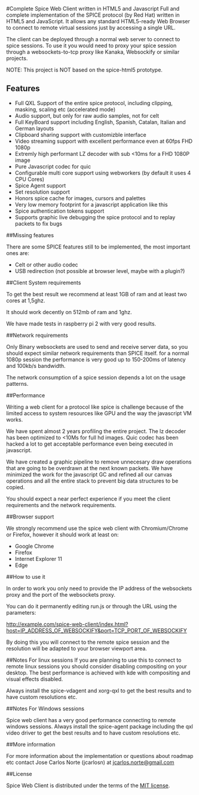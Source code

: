 #Complete Spice Web Client written in HTML5 and Javascript 
Full and complete implementation of the SPICE protocol (by Red Hat) written in HTML5 and JavaScript. It allows any standard HTML5-ready Web Browser to connect to remote 
virtual sessions just by accessing a single URL.

The client can be deployed through a normal web server to connect to spice sessions. To use it you would need to proxy your spice session through a websockets-to-tcp 
proxy like Kanaka, Websockify or similar projects.

NOTE: This project is NOT based on the spice-html5 prototype.

## Features

- Full QXL Support of the entire spice protocol, including clipping, masking, scaling etc (accelerated mode)
- Audio support, but only for raw audio samples, not for celt
- Full KeyBoard support including English, Spanish, Catalan, Italian and German layouts
- Clipboard sharing support with customizble interface
- Video streaming support with excellent performance even at 60fps FHD 1080p
- Extremly high performant LZ decoder with sub <10ms for a FHD 1080P image
- Pure Javascript codec for quic
- Configurable multi core support using webworkers (by default it uses 4 CPU Cores)
- Spice Agent support
- Set resolution support
- Honors spice cache for images, cursors and palettes
- Very low memory footprint for a javascript application like this
- Spice authentication tokens support
- Supports graphic live debugging the spice protocol and to replay packets to fix bugs

##Missing features

There are some SPICE features still to be implemented, the most important ones are:

- Celt or other audio codec
- USB redirection (not possible at browser level, maybe with a plugin?)

##Client System requirements

To get the best result we recommend at least 1GB of ram and at least two cores at 1,5ghz. 

It should work decently on 512mb of ram and 1ghz.

We have made tests in raspberry pi 2 with very good results.

##Network requirements

Only Binary websockets are used to send and receive server data, so you should expect similar network requirements than SPICE itself.
for a normal 1080p session the performance is very good up to 150-200ms of latency and 100kb/s bandwidth.

The network consumption of a spice session depends a lot on the usage patterns.    

##Performance

Writing a web client for a protocol like spice is challenge because of the limited access to system resources like GPU and the way the javascript VM works.

We have spent almost 2 years profiling the entire project. The lz decoder has been optimized to <10Ms for full hd images. Quic codec has been hacked a lot 
to get acceptable performance even being executed in javascript.

We have created a graphic pipeline to remove unnecesary draw operations that are going to be overdrawn at the next known packets. We have minimized the work
for the javascript GC and refined all our canvas operations and all the entire stack to prevent big data structures to be copied.

You should expect a near perfect experience if you meet the client requirements and the network requirements.

##Browser support

We strongly recommend use the spice web client with Chromium/Chrome or Firefox, however it should work at least on:

- Google Chrome
- Firefox
- Internet Explorer 11
- Edge


##How to use it

In order to work you only need to provide the IP address of the websockets proxy and the port
of the websockets proxy.

You can do it permanently editing run.js or through the URL using the parameters:

http://example.com/spice-web-client/index.html?host=IP_ADDRESS_OF_WEBSOCKIFY&port=TCP_PORT_OF_WEBSOCKIFY

By doing this you will connect to the remote spice session and the resolution will be adapted to your browser viewport area.

##Notes For linux sessions
If you are planning to use this to connect to remote linux sessions you should consider disabling compositing on your desktop. The best performance is achieved with
kde with compositing and visual effects disabled.

Always install the spice-vdagent and xorg-qxl to get the best results and to have custom resolutions etc.

##Notes For Windows sessions

Spice web client has a very good performance connecting to remote windows sessions. Always install the spice-agent package including the qxl video driver to get the best results and to have custom resolutions etc.

##More information

For more information about the implementation or questions about roadmap etc contact Jose Carlos Norte (jcarlosn) at jcarlos.norte@gmail.com

##License

Spice Web Client is distributed under the terms of the [MIT license](https://opensource.org/licenses/MIT).

